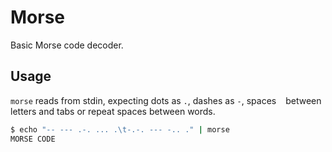 # Morse

Basic Morse code decoder.

## Usage

`morse` reads from stdin, expecting dots as `.`, dashes as `-`, spaces ` ` between letters and tabs or repeat spaces between words.

```sh
$ echo "-- --- .-. ... .\t-.-. --- -.. ." | morse
MORSE CODE
```
